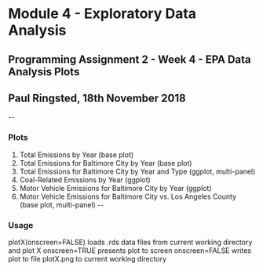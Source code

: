 # Module 4 - Exploratory Data Analysis
## Programming Assignment 2 - Week 4 - EPA Data Analysis Plots
## Paul Ringsted, 18th November 2018
--
### Plots
1. Total Emissions by Year (base plot)
2. Total Emissions for Baltimore City by Year (base plot)
3. Total Emissions for Baltimore City by Year and Type (ggplot, multi-panel)
4. Coal-Related Emissions by Year (ggplot)
5. Motor Vehicle Emissions for Baltimore City by Year (ggplot)
6. Motor Vehicle Emissions for Baltimore City vs. Los Angeles County (base plot, multi-panel)
--
### Usage
plotX(onscreen=FALSE) loads .rds data files from current working directory and plot X
onscreen=TRUE presents plot to screen
onscreen=FALSE writes plot to file plotX.png to current working directory
